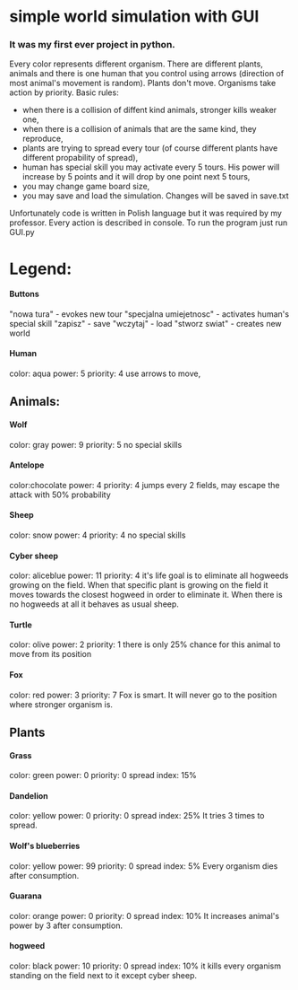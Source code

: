 # simple world simulation with GUI

### It was my first ever project in python.
Every color represents different organism. There are different plants, animals and there is
one human that you control using arrows (direction of most animal's movement is random). Plants don't move. Organisms take action by priority. Basic rules:
- when there is a collision of diffent kind animals, stronger kills weaker one,
- when there is a collision of animals that are the same kind, they reproduce,
- plants are trying to spread every tour (of course different plants have different propability of spread),
- human has special skill you may activate every 5 tours. His power will increase by 5 points and it will drop by one point next 5 tours,
- you may change game board size,
- you may save and load the simulation. Changes will be saved in save.txt

Unfortunately code is written in Polish language but it was required by my professor.
Every action is described in console.
To run the program just run GUI.py

# Legend:

#### Buttons
"nowa tura" - evokes new tour
"specjalna umiejetnosc" - activates human's special skill
"zapisz" - save
"wczytaj" - load
"stworz swiat" - creates new world

#### Human
color: aqua
power: 5
priority: 4
use arrows to move,

## Animals:

#### Wolf
color: gray
power: 9
priority: 5
no special skills

#### Antelope
color:chocolate
power: 4
priority: 4
jumps every 2 fields, may escape the attack with 50% probability

#### Sheep
color: snow
power: 4
priority: 4
no special skills

#### Cyber sheep
color: aliceblue
power: 11
priority: 4
it's life goal is to eliminate all hogweeds growing on the field. When that specific plant is growing on the field it moves towards the closest hogweed in order to eliminate it.
When there is no hogweeds at all it behaves as usual sheep.

#### Turtle
color: olive
power: 2
priority: 1
there is only 25% chance for this animal to move from its position

#### Fox
color: red
power: 3
priority: 7
Fox is smart. It will never go to the position where stronger organism is.

## Plants

#### Grass
color: green
power: 0
priority: 0
spread index: 15%

#### Dandelion
color: yellow
power: 0
priority: 0
spread index: 25%
It tries 3 times to spread.

#### Wolf's blueberries
color: yellow
power: 99
priority: 0
spread index: 5%
Every organism dies after consumption.

#### Guarana
color: orange
power: 0
priority: 0
spread index: 10%
It increases animal's power by 3 after consumption.

#### hogweed
color: black
power: 10
priority: 0
spread index: 10%
it kills every organism standing on the field next to it except cyber sheep.



